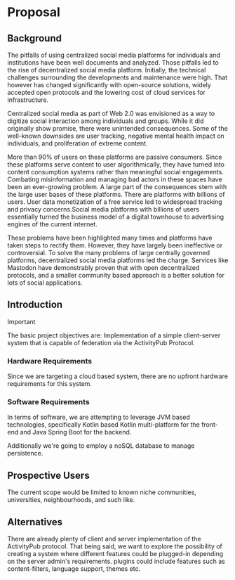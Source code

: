 # Proposal

## Background

The pitfalls of using centralized social media platforms for individuals and institutions have been well documents and analyzed. Those pitfalls led to the rise of decentralized social media platform. Initially, the technical challenges surrounding the developments and maintenance were high. That however has changed significantly with open-source solutions, widely accepted open protocols and the lowering cost of cloud services for infrastructure.   

Centralized social media as part of Web 2.0 was envisioned as a way to digitize social interaction among individuals and groups. While it did originally show promise, there were unintended consequences. Some of the well-known downsides are user tracking, negative mental health impact on individuals, and proliferation of extreme content. 

More than 90% of users on these platforms are passive consumers. Since these platforms serve content to user algorithmically, they have turned into content consumption systems rather than meaningful social engagements. 
Combating misinformation and managing bad actors in these spaces have been an ever-growing problem. A large part of the consequences stem with the large user bases of these platforms. There are platforms with billions of users. User data monetization of a free service led to widespread tracking and privacy concerns.Social media platforms with billions of users essentially turned the business model of a digital townhouse to advertising engines of the current internet. 

These problems have been highlighted many times and platforms have taken steps to rectify them. However, they have largely been ineffective or controversial. To solve the many problems of large centrally governed platforms, decentralized social media platforms led the charge. Services like Mastodon have demonstrably proven that with open decentralized protocols, and a smaller community based approach is a better solution for lots of social applications.

## Introduction

> [!IMPORTANT]
> The basic project objectives are: Implementation of a simple client-server system that is capable of federation via the ActivityPub Protocol.

### Hardware Requirements
Since we are targeting a cloud based system, there are no upfront hardware requirements for this system.

### Software Requirements
In terms of software, we are attempting to leverage JVM based technologies, specifically Kotlin based Kotlin multi-platform for the front-end and Java Spring Boot for the backend. 

Additionally we're going to employ a noSQL database to manage persistence.

## Prospective Users

The current scope would be limited to known niche communities, universities, neighbourhoods, and such like. 

## Alternatives
There are already plenty of client and server implementation of the ActivityPub protocol. That being said, we want to explore the possibility of creating a system where different features could be plugged-in depending on the server admin's requirements. plugins could include features such as content-filters, language support, themes etc.





